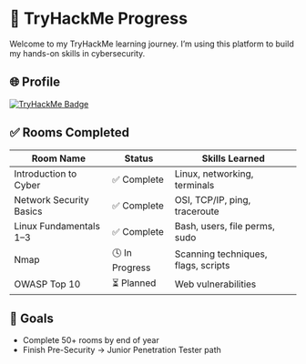 # 🧠 TryHackMe Progress

Welcome to my TryHackMe learning journey. I’m using this platform to build my hands-on skills in cybersecurity.

## 🌐 Profile
[![TryHackMe Badge](https://tryhackme-badges.s3.amazonaws.com/Ilyasedev.png)](https://tryhackme.com/p/Ilyasedev)

## ✅ Rooms Completed

| Room Name               | Status     | Skills Learned                         |
|------------------------|------------|----------------------------------------|
| Introduction to Cyber  | ✅ Complete | Linux, networking, terminals           |
| Network Security Basics| ✅ Complete | OSI, TCP/IP, ping, traceroute          |
| Linux Fundamentals 1–3 | ✅ Complete | Bash, users, file perms, sudo          |
| Nmap                   | 🕓 In Progress | Scanning techniques, flags, scripts  |
| OWASP Top 10           | ⏳ Planned  | Web vulnerabilities                    |

## 🎯 Goals
- Complete 50+ rooms by end of year
- Finish Pre-Security → Junior Penetration Tester path
